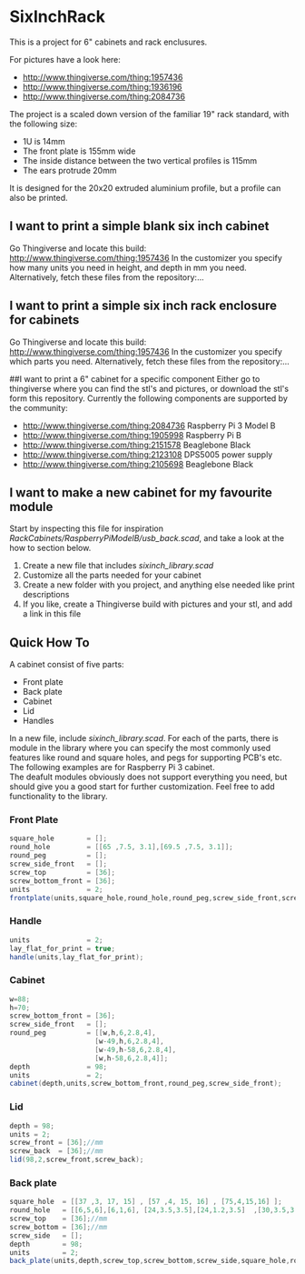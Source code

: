 # SixInchRack

This is a project for 6" cabinets and rack enclusures. 

For pictures have a look here:
 - http://www.thingiverse.com/thing:1957436
 - http://www.thingiverse.com/thing:1936196
 - http://www.thingiverse.com/thing:2084736

The project is a scaled down version of the familiar 19" rack standard, with the following size:
 - 1U is 14mm
 - The front plate is 155mm wide
 - The inside distance between the two vertical profiles is 115mm
 - The ears protrude 20mm
 
It is designed for the 20x20 extruded aluminium profile, but a profile can also be printed.


## I want to print a simple blank six inch cabinet
Go Thingiverse and locate this build: http://www.thingiverse.com/thing:1957436
In the customizer you specify how many units you need in height, and depth in mm you need.
Alternatively, fetch these files from the repository:...


## I want to print a simple six inch rack enclosure for cabinets
Go Thingiverse and locate this build: http://www.thingiverse.com/thing:1957436
In the customizer you specify which parts you need.
Alternatively, fetch these files from the repository:...

##I want to print a 6" cabinet for a specific component
Either go to thingiverse where you can find the stl's and pictures, or download the stl's form this repository. Currently the following components are supported by the community:

- http://www.thingiverse.com/thing:2084736 Raspberry Pi 3 Model B
- http://www.thingiverse.com/thing:1905998 Raspberry Pi B
- http://www.thingiverse.com/thing:2151578 Beaglebone Black
- http://www.thingiverse.com/thing:2123108 DPS5005 power supply
- http://www.thingiverse.com/thing:2105698 Beaglebone Black

## I want to make a new cabinet for my favourite module
Start by inspecting this file for inspiration _RackCabinets/RaspberryPiModelB/usb_back.scad_, and take a look at the how to section below.

1. Create a new file that includes _sixinch_library.scad_
2. Customize all the parts needed for your cabinet
3. Create a new folder with you project, and anything else needed like print descriptions
4. If you like, create a Thingiverse build with pictures and your stl, and add a link in this file

## Quick How To
A cabinet consist of five parts:
- Front plate
- Back plate
- Cabinet
- Lid
- Handles

In a new file, include _sixinch_library.scad_. For each of the parts, there is module in the library where you can specify the most commonly used features like round and square holes, and pegs for supporting PCB's etc. The following examples are for Raspberry Pi 3 cabinet. <br>
The deafult modules obviously does not support everything you need, but should give you a good start for further customization. Feel free to add functionality to the library.

### Front Plate
```java
square_hole        = [];
round_hole         = [[65 ,7.5, 3.1],[69.5 ,7.5, 3.1]];
round_peg          = [];   
screw_side_front   = [];
screw_top          = [36];
screw_bottom_front = [36];
units              = 2; 
frontplate(units,square_hole,round_hole,round_peg,screw_side_front,screw_top,screw_bottom_front);
```

### Handle
```java
units              = 2;
lay_flat_for_print = true;   
handle(units,lay_flat_for_print);
```

### Cabinet
```java
w=88;
h=70;
screw_bottom_front = [36];
screw_side_front   = [];
round_peg          = [[w,h,6,2.8,4],
                     [w-49,h,6,2.8,4],
                     [w-49,h-58,6,2.8,4],
                     [w,h-58,6,2.8,4]];
depth              = 98;
units              = 2;
cabinet(depth,units,screw_bottom_front,round_peg,screw_side_front);
```

### Lid
```java
depth = 98;
units = 2;
screw_front = [36];//mm
screw_back  = [36];//mm
lid(98,2,screw_front,screw_back);        
```


### Back plate   
```java
square_hole  = [[37 ,3, 17, 15] , [57 ,4, 15, 16] , [75,4,15,16] ];
round_hole   = [[6,5,6],[6,1,6], [24,3.5,3.5],[24,1.2,3.5]  ,[30,3.5,3.5],[30,1.2,3.5]];
screw_top    = [36];//mm
screw_bottom = [36];//mm
screw_side   = [];
depth        = 98;
units        = 2;
back_plate(units,depth,screw_top,screw_bottom,screw_side,square_hole,round_hole);
```





